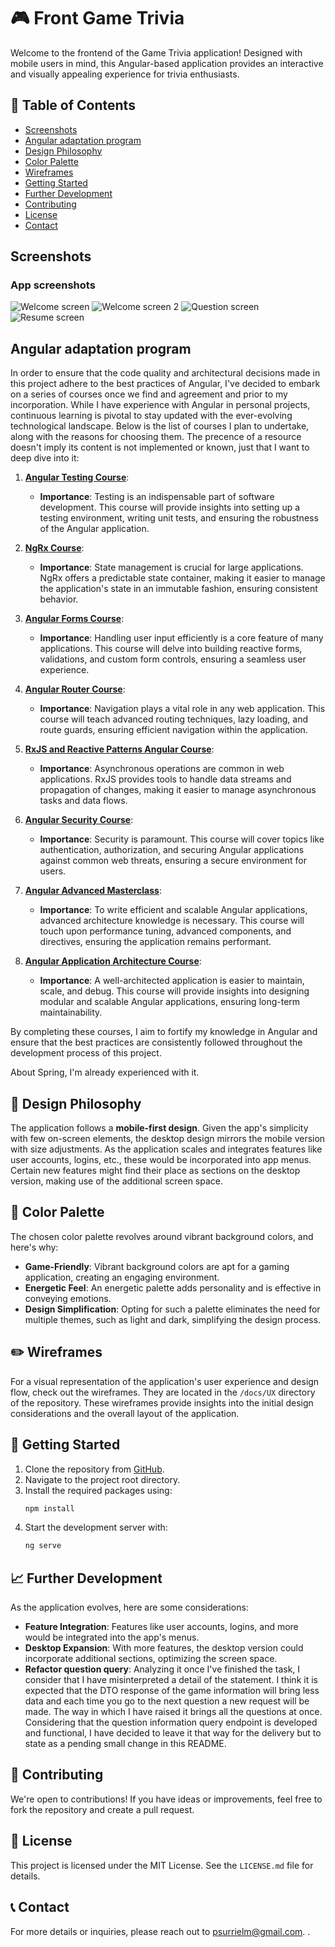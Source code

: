 # 🎮 Front Game Trivia 

Welcome to the frontend of the Game Trivia application! Designed with mobile users in mind, this Angular-based application provides an interactive and visually appealing experience for trivia enthusiasts.

## 📌 Table of Contents

- [Screenshots](#angular-adaptatio-program)
- [Angular adaptation program](#angular-adaptatio-program)
- [Design Philosophy](#design-philosophy)
- [Color Palette](#color-palette)
- [Wireframes](#wireframes)
- [Getting Started](#getting-started)
- [Further Development](#further-development)
- [Contributing](#contributing)
- [License](#license)
- [Contact](#contact)

## Screenshots

### App screenshots

![Welcome screen](https://github.com/PolSurriel/front-game-trivia/blob/main/docs/UX/c0.PNG?s=true)
![Welcome screen 2](https://github.com/PolSurriel/front-game-trivia/blob/main/docs/UX/c1.PNG?raw=true)
![Question screen](https://github.com/PolSurriel/front-game-trivia/blob/main/docs/UX/c2.PNG?raw=true)
![Resume screen](https://github.com/PolSurriel/front-game-trivia/blob/main/docs/UX/c3.PNG?raw=true)

## Angular adaptation program

In order to ensure that the code quality and architectural decisions made in this project adhere to the best practices of Angular, I've decided to embark on a series of courses once we find and agreement and prior to my incorporation. While I have experience with Angular in personal projects, continuous learning is pivotal to stay updated with the ever-evolving technological landscape. Below is the list of courses I plan to undertake, along with the reasons for choosing them. The precence of a resource doesn't imply its content is not implemented or known, just that I want to deep dive into it:

1. **[Angular Testing Course](https://www.udemy.com/course/angular-testing-course/)**:
    - **Importance**: Testing is an indispensable part of software development. This course will provide insights into setting up a testing environment, writing unit tests, and ensuring the robustness of the Angular application. 

2. **[NgRx Course](https://www.udemy.com/course/ngrx-course/)**:
    - **Importance**: State management is crucial for large applications. NgRx offers a predictable state container, making it easier to manage the application's state in an immutable fashion, ensuring consistent behavior.

3. **[Angular Forms Course](https://www.udemy.com/course/angular-forms-course/)**:
    - **Importance**: Handling user input efficiently is a core feature of many applications. This course will delve into building reactive forms, validations, and custom form controls, ensuring a seamless user experience.

4. **[Angular Router Course](https://www.udemy.com/course/angular-router-course/)**:
    - **Importance**: Navigation plays a vital role in any web application. This course will teach advanced routing techniques, lazy loading, and route guards, ensuring efficient navigation within the application.

5. **[RxJS and Reactive Patterns Angular Course](https://www.udemy.com/course/rxjs-reactive-angular-course/)**:
    - **Importance**: Asynchronous operations are common in web applications. RxJS provides tools to handle data streams and propagation of changes, making it easier to manage asynchronous tasks and data flows.

6. **[Angular Security Course](https://www.udemy.com/course/angular-security/)**:
    - **Importance**: Security is paramount. This course will cover topics like authentication, authorization, and securing Angular applications against common web threats, ensuring a secure environment for users.

7. **[Angular Advanced Masterclass](https://www.udemy.com/course/angular-advanced-masterclass/)**:
    - **Importance**: To write efficient and scalable Angular applications, advanced architecture knowledge is necessary. This course will touch upon performance tuning, advanced components, and directives, ensuring the application remains performant.

8. **[Angular Application Architecture Course](https://www.udemy.com/course/angular-application-architecture/)**:
    - **Importance**: A well-architected application is easier to maintain, scale, and debug. This course will provide insights into designing modular and scalable Angular applications, ensuring long-term maintainability.

By completing these courses, I aim to fortify my knowledge in Angular and ensure that the best practices are consistently followed throughout the development process of this project.

About Spring, I'm already experienced with it.

## 🎨 Design Philosophy

The application follows a **mobile-first design**. Given the app's simplicity with few on-screen elements, the desktop design mirrors the mobile version with size adjustments. As the application scales and integrates features like user accounts, logins, etc., these would be incorporated into app menus. Certain new features might find their place as sections on the desktop version, making use of the additional screen space.

## 🌈 Color Palette

The chosen color palette revolves around vibrant background colors, and here's why:

- **Game-Friendly**: Vibrant background colors are apt for a gaming application, creating an engaging environment.
- **Energetic Feel**: An energetic palette adds personality and is effective in conveying emotions.
- **Design Simplification**: Opting for such a palette eliminates the need for multiple themes, such as light and dark, simplifying the design process.

## ✏️ Wireframes

For a visual representation of the application's user experience and design flow, check out the wireframes. They are located in the `/docs/UX` directory of the repository. These wireframes provide insights into the initial design considerations and the overall layout of the application.

## 🚀 Getting Started

1. Clone the repository from [GitHub](https://github.com/PolSurriel/front-game-trivia).
2. Navigate to the project root directory.
3. Install the required packages using:
   ```bash
   npm install
   ```
4. Start the development server with:
   ```bash
   ng serve
   ```

## 📈 Further Development

As the application evolves, here are some considerations:

- **Feature Integration**: Features like user accounts, logins, and more would be integrated into the app's menus.
- **Desktop Expansion**: With more features, the desktop version could incorporate additional sections, optimizing the screen space.
- **Refactor question query**: Analyzing it once I've finished the task, I consider that I have misinterpreted a detail of the statement. I think it is expected that the DTO response of the game information will bring less data and each time you go to the next question a new request will be made. The way in which I have raised it brings all the questions at once. Considering that the question information query endpoint is developed and functional, I have decided to leave it that way for the delivery but to state as a pending small change in this README.

## 🤝 Contributing

We're open to contributions! If you have ideas or improvements, feel free to fork the repository and create a pull request.

## 📜 License

This project is licensed under the MIT License. See the `LICENSE.md` file for details.

## 📞 Contact

For more details or inquiries, please reach out to [psurrielm@gmail.com](mailto:psurrielm@gmail.com).
.
